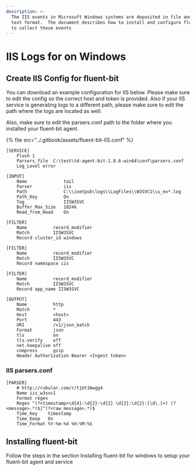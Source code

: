 ```yaml
---
description: >-
  The IIS events in Microsoft Windows systems are deposited in file and ASCII
  text format.  The document describes how to install and configure fluent-bit
  to collect these events
---
```


# IIS Logs for on Windows

## Create IIS Config for fluent-bit

You can download an example configuration for IIS below. Please make sure to edit the config so the correct host and token is provided. Also if your IIS service is generating logs to a different path, please make sure to edit the path where the logs are located as well.

Also, make sure to edit the parsers.conf path to the folder where you installed your fluent-bit agent.

{% file src="../.gitbook/assets/fluent-bit-IIS.conf" %}

```
[SERVICE]
    Flush 1
    Parsers_file  C:\test\td-agent-bit-1.8.6-win64\conf\parsers.conf
    Log_Level error

[INPUT]
    Name              tail
    Parser            iis
    Path              C:\\inetpub\logs\\LogFiles\\W3SVC1\\u_ex*.log
    Path_Key          On
    Tag               IISW3SVC
    Buffer_Max_Size   1024k
    Read_from_Head    On

[FILTER]
    Name          record_modifier
    Match         IISW3SVC
    Record cluster_id windows

[FILTER]
    Name          record_modifier
    Match         IISW3SVC
    Record namespace iis

[FILTER]
    Name          record_modifier
    Match         IISW3SVC
    Record app_name IISW3SVC

[OUTPUT]
    Name          http
    Match         *
    Host          <host>
    Port          443
    URI           /v1/json_batch
    Format        json
    tls           on
    tls.verify    off
    net.keepalive off
    compress      gzip
    Header Authorization Bearer <Ingest token>
```

### IIS parsers.conf

```
[PARSER]
    # http://rubular.com/r/tjUt3Awgg4
    Name iis_w3svc1
    Format regex
    Regex ^(?<timestamp>\d{4}-\d{2}-\d{2} \d{2}:\d{2}:[\d\.]+) (?<message>.*)$|^(?<raw_message>.*)$
    Time_Key    timestamp
    Time_Keep   On
    Time_Format %Y-%m-%d %H:%M:%S
```

## Installing fluent-bit

Follow the steps in the section Installing fluent-bit for windows to setup your fluent-bit agent and service
